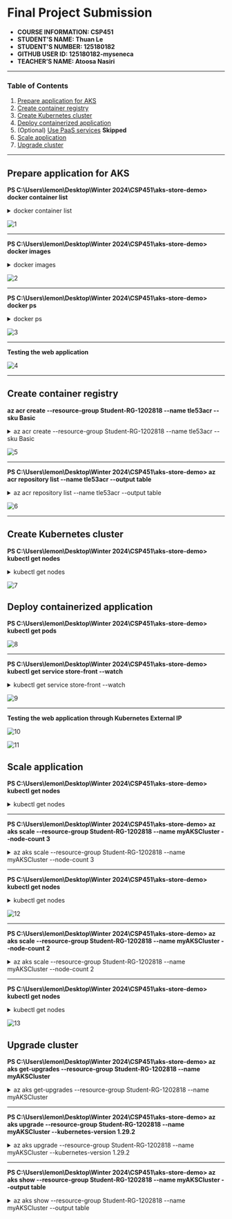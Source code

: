 # Final Project Submission

- **COURSE INFORMATION: CSP451**
- **STUDENT’S NAME: Thuan Le**
- **STUDENT'S NUMBER: 125180182**
- **GITHUB USER ID: 125180182-myseneca**
- **TEACHER’S NAME: Atoosa Nasiri**

----

### Table of Contents
1. [Prepare application for AKS](#prepare-application-for-aks)
2. [Create container registry](#create-container-registry)
3. [Create Kubernetes cluster](#create-kubernetes-cluster)
4. [Deploy containerized application](#deploy-containerized-application)
5. (Optional) [Use PaaS services](#header) **Skipped**
6. [Scale application](#scale-application)
7. [Upgrade cluster](#upgrade-cluster)

----

## Prepare application for AKS

**PS C:\Users\lemon\Desktop\Winter 2024\CSP451\aks-store-demo> docker container list**

<details>

<summary>docker container list</summary>
```
CONTAINER ID   IMAGE                                COMMAND                  CREATED          STATUS                      PORTS                                                                                                         NAMES
f27a8d758fc1   aks-store-demo-store-front           "/docker-entrypoint.…"   23 minutes ago   Up 22 minutes (unhealthy)   80/tcp, 0.0.0.0:8080->8080/tcp                                                                                store-front
97ce857fb4f6   aks-store-demo-order-service         "docker-entrypoint.s…"   23 minutes ago   Up 22 minutes (healthy)     0.0.0.0:3000->3000/tcp                                                                                        order-service
5a08f3665187   rabbitmq:3.11.17-management-alpine   "docker-entrypoint.s…"   23 minutes ago   Up 23 minutes (healthy)     4369/tcp, 5671/tcp, 0.0.0.0:5672->5672/tcp, 15671/tcp, 15691-15692/tcp, 25672/tcp, 0.0.0.0:15672->15672/tcp   rabbitmq
033d488028e8   aks-store-demo-product-service       "./product-service"      23 minutes ago   Up 23 minutes (healthy)     0.0.0.0:3002->3002/tcp                                                                                        product-service                                                                                       product-service
```

</details>

![1](/Final-Project/termproject-images/1.png)

---

**PS C:\Users\lemon\Desktop\Winter 2024\CSP451\aks-store-demo> docker images**

<details>

<summary>docker images</summary>

```
REPOSITORY                       TAG                         IMAGE ID       CREATED          SIZE
aks-store-demo-store-front       latest                      80b08a1382d2   29 minutes ago   45.8MB
aks-store-demo-product-service   latest                      595587bdf020   29 minutes ago   133MB
aks-store-demo-order-service     latest                      69e40e9c8360   33 minutes ago   193MB
rabbitmq                         3.11.17-management-alpine   79a570297657   12 months ago    179MB
```

</details>

![2](/Final-Project/termproject-images/2.png)

---

**PS C:\Users\lemon\Desktop\Winter 2024\CSP451\aks-store-demo> docker ps**


<details>

<summary>docker ps</summary>

```
CONTAINER ID   IMAGE                                COMMAND                  CREATED          STATUS                      PORTS                                                                                                         NAMES
f27a8d758fc1   aks-store-demo-store-front           "/docker-entrypoint.…"   34 minutes ago   Up 33 minutes (unhealthy)   80/tcp, 0.0.0.0:8080->8080/tcp                                                                                store-front
97ce857fb4f6   aks-store-demo-order-service         "docker-entrypoint.s…"   34 minutes ago   Up 33 minutes (healthy)     0.0.0.0:3000->3000/tcp                                                                                        order-service
5a08f3665187   rabbitmq:3.11.17-management-alpine   "docker-entrypoint.s…"   34 minutes ago   Up 34 minutes (healthy)     4369/tcp, 5671/tcp, 0.0.0.0:5672->5672/tcp, 15671/tcp, 15691-15692/tcp, 25672/tcp, 0.0.0.0:15672->15672/tcp   rabbitmq
033d488028e8   aks-store-demo-product-service       "./product-service"      34 minutes ago   Up 34 minutes (healthy)     0.0.0.0:3002->3002/tcp                                                                                        product-service   
```

</details>

![3](/Final-Project/termproject-images/3.png) 

---

**Testing the web application**

![4](/Final-Project/termproject-images/4.png)

---


## Create container registry

**az acr create --resource-group Student-RG-1202818 --name tle53acr --sku Basic**

<details>
<summary>az acr create --resource-group Student-RG-1202818 --name tle53acr --sku Basic</summary>

```
{
  "adminUserEnabled": false,
  "anonymousPullEnabled": false,
  "creationDate": "2024-04-16T07:33:15.408852+00:00",
  "dataEndpointEnabled": false,
  "dataEndpointHostNames": [],
  "encryption": {
    "keyVaultProperties": null,
    "status": "disabled"
  },
  "id": "/subscriptions/71d310bf-1718-4d11-87d1-99a7d4e2053f/resourceGroups/Student-RG-1202818/providers/Microsoft.ContainerRegistry/registries/tle53acr",
  "identity": null,
  "location": "canadacentral",
  "loginServer": "tle53acr.azurecr.io",
  "metadataSearch": "Disabled",
  "name": "tle53acr",
  "networkRuleBypassOptions": "AzureServices",
  "networkRuleSet": null,
  "policies": {
    "azureAdAuthenticationAsArmPolicy": {
      "status": "enabled"
    },
    "exportPolicy": {
      "status": "enabled"
    },
    "quarantinePolicy": {
      "status": "disabled"
    },
    "retentionPolicy": {
      "days": 7,
      "lastUpdatedTime": "2024-04-16T08:07:12.855911+00:00",
      "status": "disabled"
    },
    "softDeletePolicy": {
      "lastUpdatedTime": "2024-04-16T08:07:12.855972+00:00",
      "retentionDays": 7,
      "status": "disabled"
    },
    "trustPolicy": {
      "status": "disabled",
      "type": "Notary"
    }
  },
  "privateEndpointConnections": [],
  "provisioningState": "Succeeded",
  "publicNetworkAccess": "Enabled",
  "resourceGroup": "Student-RG-1202818",
  "sku": {
    "name": "Basic",
    "tier": "Basic"
  },
  "status": null,
  "systemData": {
    "createdAt": "2024-04-16T07:33:15.408852+00:00",
    "createdBy": "odl_user_1202818@seneca-csp451nia.cloudlabs.ai",
    "createdByType": "User",
    "lastModifiedAt": "2024-04-16T08:07:12.697854+00:00",
    "lastModifiedBy": "odl_user_1202818@seneca-csp451nia.cloudlabs.ai",
    "lastModifiedByType": "User"
  },
  "tags": {
    "DeploymentId": "1202818",
    "LaunchId": "38011",
    "LaunchType": "ON_DEMAND_LAB",
    "TemplateId": "7633",
    "TenantId": "353"
  },
  "type": "Microsoft.ContainerRegistry/registries",
  "zoneRedundancy": "Disabled"
}
```

</details>

![5](/Final-Project/termproject-images/5.png)

---

**PS C:\Users\lemon\Desktop\Winter 2024\CSP451\aks-store-demo> az acr repository list --name tle53acr --output table**

<details>

<summary>az acr repository list --name tle53acr --output table</summary>

```
Result
------------------------------
aks-store-demo/order-service
aks-store-demo/product-service
aks-store-demo/store-front
```

</details>

![6](/Final-Project/termproject-images/6.png)

---

## Create Kubernetes cluster

**PS C:\Users\lemon\Desktop\Winter 2024\CSP451\aks-store-demo> kubectl get nodes**

<details>

<summary>kubectl get nodes</summary>

```
NAME                                STATUS   ROLES   AGE   VERSION
aks-nodepool1-40236670-vmss000000   Ready    agent   22m   v1.28.5
aks-nodepool1-40236670-vmss000001   Ready    agent   17m   v1.28.5
```

</details>

![7](/Final-Project/termproject-images/7.png)

## Deploy containerized application

**PS C:\Users\lemon\Desktop\Winter 2024\CSP451\aks-store-demo> kubectl get pods**

![8](/Final-Project/termproject-images/8.png)

---


**PS C:\Users\lemon\Desktop\Winter 2024\CSP451\aks-store-demo> kubectl get service store-front --watch**

<details>
<summary>kubectl get service store-front --watch</summary>

```
NAME          TYPE           CLUSTER-IP   EXTERNAL-IP      PORT(S)        AGE
store-front   LoadBalancer   10.0.3.9     20.175.207.146   80:31570/TCP   10m
```

</details>

![9](/Final-Project/termproject-images/9.png)

---

**Testing the web application through Kubernetes External IP**

![10](/Final-Project/termproject-images/10.png)

![11](/Final-Project/termproject-images/11.png)

## Scale application

**PS C:\Users\lemon\Desktop\Winter 2024\CSP451\aks-store-demo> kubectl get nodes**

<details>
<summary>kubectl get nodes</summary>

```
NAME                                STATUS   ROLES   AGE   VERSION
aks-nodepool1-40236670-vmss000000   Ready    agent   64m   v1.28.5
aks-nodepool1-40236670-vmss000001   Ready    agent   59m   v1.28.5
```

</details>

---

**PS C:\Users\lemon\Desktop\Winter 2024\CSP451\aks-store-demo> az aks scale --resource-group Student-RG-1202818 --name myAKSCluster --node-count 3**

<details>

<summary>az aks scale --resource-group Student-RG-1202818 --name myAKSCluster --node-count 3</summary>

```
{
  "aadProfile": null,
  "addonProfiles": null,
  "agentPoolProfiles": [
    {
      "availabilityZones": null,
      "capacityReservationGroupId": null,
      "count": 3,
      "creationData": null,
      "currentOrchestratorVersion": "1.28.5",
      "enableAutoScaling": false,
      "enableEncryptionAtHost": false,
      "enableFips": false,
      "enableNodePublicIp": false,
      "enableUltraSsd": false,
      "gpuInstanceProfile": null,
      "hostGroupId": null,
      "kubeletConfig": null,
      "kubeletDiskType": "OS",
      "linuxOsConfig": null,
      "maxCount": null,
      "maxPods": 110,
      "minCount": null,
      "mode": "System",
      "name": "nodepool1",
      "networkProfile": null,
      "nodeImageVersion": "AKSUbuntu-2204gen2containerd-202404.01.0",
      "nodeLabels": null,
      "nodePublicIpPrefixId": null,
      "nodeTaints": null,
      "orchestratorVersion": "1.28.5",
      "osDiskSizeGb": 128,
      "osDiskType": "Managed",
      "osSku": "Ubuntu",
      "osType": "Linux",
      "podSubnetId": null,
      "powerState": {
        "code": "Running"
      },
      "provisioningState": "Succeeded",
      "proximityPlacementGroupId": null,
      "scaleDownMode": null,
      "scaleSetEvictionPolicy": null,
      "scaleSetPriority": null,
      "spotMaxPrice": null,
      "tags": null,
      "type": "VirtualMachineScaleSets",
      "upgradeSettings": {
        "drainTimeoutInMinutes": null,
        "maxSurge": "10%",
        "nodeSoakDurationInMinutes": null
      },
      "vmSize": "Standard_DS2_v2",
      "vnetSubnetId": null,
      "workloadRuntime": null
    }
  ],
  "apiServerAccessProfile": null,
  "autoScalerProfile": null,
  "autoUpgradeProfile": {
    "nodeOsUpgradeChannel": "NodeImage",
    "upgradeChannel": null
  },
  "azureMonitorProfile": null,
  "azurePortalFqdn": "myaksclust-student-rg-12028-71d310-xmzn8nux.portal.hcp.canadacentral.azmk8s.io",
  "currentKubernetesVersion": "1.28.5",
  "disableLocalAccounts": false,
  "diskEncryptionSetId": null,
  "dnsPrefix": "myAKSClust-Student-RG-12028-71d310",
  "enablePodSecurityPolicy": null,
  "enableRbac": true,
  "extendedLocation": null,
  "fqdn": "myaksclust-student-rg-12028-71d310-xmzn8nux.hcp.canadacentral.azmk8s.io",
  "fqdnSubdomain": null,
  "httpProxyConfig": null,
  "id": "/subscriptions/71d310bf-1718-4d11-87d1-99a7d4e2053f/resourcegroups/Student-RG-1202818/providers/Microsoft.ContainerService/managedClusters/myAKSCluster",
  "identity": {
    "delegatedResources": null,
    "principalId": "020efac4-f6fe-4227-b892-a0853b64fd3b",
    "tenantId": "ed27b597-cea0-4942-8c6f-40e6a78bf47d",
    "type": "SystemAssigned",
    "userAssignedIdentities": null
  },
  "identityProfile": {
    "kubeletidentity": {
      "clientId": "b20dc99f-05e5-4929-a14d-3aeb3f100372",
      "objectId": "06f08594-a218-49e1-a7cb-369f21e75e7d",
      "resourceId": "/subscriptions/71d310bf-1718-4d11-87d1-99a7d4e2053f/resourcegroups/MC_Student-RG-1202818_myAKSCluster_canadacentral/providers/Microsoft.ManagedIdentity/userAssignedIdentities/myAKSCluster-agentpool"    
    }
  },
  "kubernetesVersion": "1.28",
  "linuxProfile": {
    "adminUsername": "azureuser",
    "ssh": {
      "publicKeys": [
        {
          "keyData": "ssh-rsa AAAAB3NzaC1yc2EAAAADAQABAAABAQCxHkkjhN1QxpRZORfM4T2acy/chUJFSVYUIDLWQwUv81kar9ZklDbkAPVn/p2uFwXo86Nu2nIflu+3noa8ra6HQsiVteEax/J1oBrFl7NRyXiiKX4i2GQJiHszg4w7+aS/liSIkCsZRgOtQrK+JWU7PV2ASXX02mL9UjlyDh4x0IEVpzxlKQACGBxWeRJk7Qzd0xZHNDFL3LYGZyoCcTquyjDLwfd/XfyyFehOQ3AyiWZFpfHddqklAwPWf6sMYV7cGy8iPqtSO4StohXmJ2tLtid8A1+d54pRCl13Kz+3cwILarWy0jtslRaQ4oR28HPaqHbHuB7991ICkAD9u20r"
        }
      ]
    }
  },
  "location": "canadacentral",
  "maxAgentPools": 100,
  "name": "myAKSCluster",
  "networkProfile": {
    "dnsServiceIp": "10.0.0.10",
    "ipFamilies": [
      "IPv4"
    ],
    "loadBalancerProfile": {
      "allocatedOutboundPorts": null,
      "backendPoolType": "nodeIPConfiguration",
      "effectiveOutboundIPs": [
        {
          "id": "/subscriptions/71d310bf-1718-4d11-87d1-99a7d4e2053f/resourceGroups/MC_Student-RG-1202818_myAKSCluster_canadacentral/providers/Microsoft.Network/publicIPAddresses/6dba39e2-d7ca-41d0-928f-bcdbc1b28372",      
          "resourceGroup": "MC_Student-RG-1202818_myAKSCluster_canadacentral"
        }
      ],
      "enableMultipleStandardLoadBalancers": null,
      "idleTimeoutInMinutes": null,
      "managedOutboundIPs": {
        "count": 1,
        "countIpv6": null
      },
      "outboundIPs": null,
      "outboundIpPrefixes": null
    },
    "loadBalancerSku": "standard",
    "natGatewayProfile": null,
    "networkDataplane": null,
    "networkMode": null,
    "networkPlugin": "kubenet",
    "networkPluginMode": null,
    "networkPolicy": null,
    "outboundType": "loadBalancer",
    "podCidr": "10.244.0.0/16",
    "podCidrs": [
      "10.244.0.0/16"
    ],
    "serviceCidr": "10.0.0.0/16",
    "serviceCidrs": [
      "10.0.0.0/16"
    ]
  },
  "nodeResourceGroup": "MC_Student-RG-1202818_myAKSCluster_canadacentral",
  "oidcIssuerProfile": {
    "enabled": false,
    "issuerUrl": null
  },
  "podIdentityProfile": null,
  "powerState": {
    "code": "Running"
  },
  "privateFqdn": null,
  "privateLinkResources": null,
  "provisioningState": "Succeeded",
  "publicNetworkAccess": null,
  "resourceGroup": "Student-RG-1202818",
  "resourceUid": "661e39b8f15ceb0001842359",
  "securityProfile": {
    "azureKeyVaultKms": null,
    "defender": null,
    "imageCleaner": null,
    "workloadIdentity": null
  },
  "serviceMeshProfile": null,
  "servicePrincipalProfile": {
    "clientId": "msi",
    "secret": null
  },
  "sku": {
    "name": "Base",
    "tier": "Free"
  },
  "storageProfile": {
    "blobCsiDriver": null,
    "diskCsiDriver": {
      "enabled": true
    },
    "fileCsiDriver": {
      "enabled": true
    },
    "snapshotController": {
      "enabled": true
    }
  },
  "supportPlan": "KubernetesOfficial",
  "systemData": null,
  "tags": {
    "DeploymentId": "1202818",
    "LaunchId": "38011",
    "LaunchType": "ON_DEMAND_LAB",
    "TemplateId": "7633",
    "TenantId": "353"
  },
  "type": "Microsoft.ContainerService/ManagedClusters",
  "upgradeSettings": null,
  "windowsProfile": null,
  "workloadAutoScalerProfile": {
    "keda": null,
    "verticalPodAutoscaler": null
  }
}
```

</details>

---

**PS C:\Users\lemon\Desktop\Winter 2024\CSP451\aks-store-demo> kubectl get nodes**

<details>
<summary>kubectl get nodes</summary>

```
NAME                                STATUS   ROLES   AGE    VERSION
aks-nodepool1-40236670-vmss000000   Ready    agent   70m    v1.28.5
aks-nodepool1-40236670-vmss000001   Ready    agent   65m    v1.28.5
aks-nodepool1-40236670-vmss000002   Ready    agent   2m3s   v1.28.5
```

</details>

![12](/Final-Project/termproject-images/12.png)

---

**PS C:\Users\lemon\Desktop\Winter 2024\CSP451\aks-store-demo> az aks scale --resource-group Student-RG-1202818 --name myAKSCluster --node-count 2**

<details>
<summary>az aks scale --resource-group Student-RG-1202818 --name myAKSCluster --node-count 2</summary>

```
{
  "aadProfile": null,
  "addonProfiles": null,
  "agentPoolProfiles": [
    {
      "availabilityZones": null,
      "capacityReservationGroupId": null,
      "count": 2,
      "creationData": null,
      "currentOrchestratorVersion": "1.28.5",
      "enableAutoScaling": false,
      "enableEncryptionAtHost": false,
      "enableFips": false,
      "enableNodePublicIp": false,
      "enableUltraSsd": false,
      "gpuInstanceProfile": null,
      "hostGroupId": null,
      "kubeletConfig": null,
      "kubeletDiskType": "OS",
      "linuxOsConfig": null,
      "maxCount": null,
      "maxPods": 110,
      "minCount": null,
      "mode": "System",
      "name": "nodepool1",
      "networkProfile": null,
      "nodeImageVersion": "AKSUbuntu-2204gen2containerd-202404.01.0",
      "nodeLabels": null,
      "nodePublicIpPrefixId": null,
      "nodeTaints": null,
      "orchestratorVersion": "1.28.5",
      "osDiskSizeGb": 128,
      "osDiskType": "Managed",
      "osSku": "Ubuntu",
      "osType": "Linux",
      "podSubnetId": null,
      "powerState": {
        "code": "Running"
      },
      "provisioningState": "Succeeded",
      "proximityPlacementGroupId": null,
      "scaleDownMode": null,
      "scaleSetEvictionPolicy": null,
      "scaleSetPriority": null,
      "spotMaxPrice": null,
      "tags": null,
      "type": "VirtualMachineScaleSets",
      "upgradeSettings": {
        "drainTimeoutInMinutes": null,
        "maxSurge": "10%",
        "nodeSoakDurationInMinutes": null
      },
      "vmSize": "Standard_DS2_v2",
      "vnetSubnetId": null,
      "workloadRuntime": null
    }
  ],
  "apiServerAccessProfile": null,
  "autoScalerProfile": null,
  "autoUpgradeProfile": {
    "nodeOsUpgradeChannel": "NodeImage",
    "upgradeChannel": null
  },
  "azureMonitorProfile": null,
  "azurePortalFqdn": "myaksclust-student-rg-12028-71d310-xmzn8nux.portal.hcp.canadacentral.azmk8s.io",
  "currentKubernetesVersion": "1.28.5",
  "disableLocalAccounts": false,
  "diskEncryptionSetId": null,
  "dnsPrefix": "myAKSClust-Student-RG-12028-71d310",
  "enablePodSecurityPolicy": null,
  "enableRbac": true,
  "extendedLocation": null,
  "fqdn": "myaksclust-student-rg-12028-71d310-xmzn8nux.hcp.canadacentral.azmk8s.io",
  "fqdnSubdomain": null,
  "httpProxyConfig": null,
  "id": "/subscriptions/71d310bf-1718-4d11-87d1-99a7d4e2053f/resourcegroups/Student-RG-1202818/providers/Microsoft.ContainerService/managedClusters/myAKSCluster",
  "identity": {
    "delegatedResources": null,
    "principalId": "020efac4-f6fe-4227-b892-a0853b64fd3b",
    "tenantId": "ed27b597-cea0-4942-8c6f-40e6a78bf47d",
    "type": "SystemAssigned",
    "userAssignedIdentities": null
  },
  "identityProfile": {
    "kubeletidentity": {
      "clientId": "b20dc99f-05e5-4929-a14d-3aeb3f100372",
      "objectId": "06f08594-a218-49e1-a7cb-369f21e75e7d",
      "resourceId": "/subscriptions/71d310bf-1718-4d11-87d1-99a7d4e2053f/resourcegroups/MC_Student-RG-1202818_myAKSCluster_canadacentral/providers/Microsoft.ManagedIdentity/userAssignedIdentities/myAKSCluster-agentpool"    
    }
  },
  "kubernetesVersion": "1.28",
  "linuxProfile": {
    "adminUsername": "azureuser",
    "ssh": {
      "publicKeys": [
        {
          "keyData": "ssh-rsa AAAAB3NzaC1yc2EAAAADAQABAAABAQCxHkkjhN1QxpRZORfM4T2acy/chUJFSVYUIDLWQwUv81kar9ZklDbkAPVn/p2uFwXo86Nu2nIflu+3noa8ra6HQsiVteEax/J1oBrFl7NRyXiiKX4i2GQJiHszg4w7+aS/liSIkCsZRgOtQrK+JWU7PV2ASXX02mL9UjlyDh4x0IEVpzxlKQACGBxWeRJk7Qzd0xZHNDFL3LYGZyoCcTquyjDLwfd/XfyyFehOQ3AyiWZFpfHddqklAwPWf6sMYV7cGy8iPqtSO4StohXmJ2tLtid8A1+d54pRCl13Kz+3cwILarWy0jtslRaQ4oR28HPaqHbHuB7991ICkAD9u20r"
        }
      ]
    }
  },
  "location": "canadacentral",
  "maxAgentPools": 100,
  "name": "myAKSCluster",
  "networkProfile": {
    "dnsServiceIp": "10.0.0.10",
    "ipFamilies": [
      "IPv4"
    ],
    "loadBalancerProfile": {
      "allocatedOutboundPorts": null,
      "backendPoolType": "nodeIPConfiguration",
      "effectiveOutboundIPs": [
        {
          "id": "/subscriptions/71d310bf-1718-4d11-87d1-99a7d4e2053f/resourceGroups/MC_Student-RG-1202818_myAKSCluster_canadacentral/providers/Microsoft.Network/publicIPAddresses/6dba39e2-d7ca-41d0-928f-bcdbc1b28372",      
          "resourceGroup": "MC_Student-RG-1202818_myAKSCluster_canadacentral"
        }
      ],
      "enableMultipleStandardLoadBalancers": null,
      "idleTimeoutInMinutes": null,
      "managedOutboundIPs": {
        "count": 1,
        "countIpv6": null
      },
      "outboundIPs": null,
      "outboundIpPrefixes": null
    },
    "loadBalancerSku": "standard",
    "natGatewayProfile": null,
    "networkDataplane": null,
    "networkMode": null,
    "networkPlugin": "kubenet",
    "networkPluginMode": null,
    "networkPolicy": null,
    "outboundType": "loadBalancer",
    "podCidr": "10.244.0.0/16",
    "podCidrs": [
      "10.244.0.0/16"
    ],
    "serviceCidr": "10.0.0.0/16",
    "serviceCidrs": [
      "10.0.0.0/16"
    ]
  },
  "nodeResourceGroup": "MC_Student-RG-1202818_myAKSCluster_canadacentral",
  "oidcIssuerProfile": {
    "enabled": false,
    "issuerUrl": null
  },
  "podIdentityProfile": null,
  "powerState": {
    "code": "Running"
  },
  "privateFqdn": null,
  "privateLinkResources": null,
  "provisioningState": "Succeeded",
  "publicNetworkAccess": null,
  "resourceGroup": "Student-RG-1202818",
  "resourceUid": "661e39b8f15ceb0001842359",
  "securityProfile": {
    "azureKeyVaultKms": null,
    "defender": null,
    "imageCleaner": null,
    "workloadIdentity": null
  },
  "serviceMeshProfile": null,
  "servicePrincipalProfile": {
    "clientId": "msi",
    "secret": null
  },
  "sku": {
    "name": "Base",
    "tier": "Free"
  },
  "storageProfile": {
    "blobCsiDriver": null,
    "diskCsiDriver": {
      "enabled": true
    },
    "fileCsiDriver": {
      "enabled": true
    },
    "snapshotController": {
      "enabled": true
    }
  },
  "supportPlan": "KubernetesOfficial",
  "systemData": null,
  "tags": {
    "DeploymentId": "1202818",
    "LaunchId": "38011",
    "LaunchType": "ON_DEMAND_LAB",
    "TemplateId": "7633",
    "TenantId": "353"
  },
  "type": "Microsoft.ContainerService/ManagedClusters",
  "upgradeSettings": null,
  "windowsProfile": null,
  "workloadAutoScalerProfile": {
    "keda": null,
    "verticalPodAutoscaler": null
  }
}
```
</details>

---

**PS C:\Users\lemon\Desktop\Winter 2024\CSP451\aks-store-demo> kubectl get nodes**

<details>
<summary>kubectl get nodes</summary>

```
NAME                                STATUS   ROLES   AGE   VERSION
aks-nodepool1-40236670-vmss000000   Ready    agent   77m   v1.28.5
aks-nodepool1-40236670-vmss000001   Ready    agent   71m   v1.28.5
```

</details>

![13](/Final-Project/termproject-images/13.png)

## Upgrade cluster

**PS C:\Users\lemon\Desktop\Winter 2024\CSP451\aks-store-demo> az aks get-upgrades --resource-group Student-RG-1202818 --name myAKSCluster**

<details>
<summary>az aks get-upgrades --resource-group Student-RG-1202818 --name myAKSCluster</summary>

```
{
  "agentPoolProfiles": null,
  "controlPlaneProfile": {
    "kubernetesVersion": "1.28.5",
    "name": null,
    "osType": "Linux",
    "upgrades": [
      {
        "isPreview": null,
        "kubernetesVersion": "1.29.2"
      },
      {
        "isPreview": null,
        "kubernetesVersion": "1.29.0"
      }
    ]
  },
  "id": "/subscriptions/71d310bf-1718-4d11-87d1-99a7d4e2053f/resourcegroups/Student-RG-1202818/providers/Microsoft.ContainerService/managedClusters/myAKSCluster/upgradeprofiles/default",
  "name": "default",
  "resourceGroup": "Student-RG-1202818",
  "type": "Microsoft.ContainerService/managedClusters/upgradeprofiles"
}
```

</details>

---

**PS C:\Users\lemon\Desktop\Winter 2024\CSP451\aks-store-demo> az aks upgrade --resource-group Student-RG-1202818 --name myAKSCluster --kubernetes-version 1.29.2**

<details>
<summary>az aks upgrade --resource-group Student-RG-1202818 --name myAKSCluster --kubernetes-version 1.29.2</summary>

```
Kubernetes may be unavailable during cluster upgrades.
 Are you sure you want to perform this operation? (y/N): y
Since control-plane-only argument is not specified, this will upgrade the control plane AND all nodepools to version 1.29.2. Continue? (y/N): y

{
  "aadProfile": null,
  "addonProfiles": null,
  "agentPoolProfiles": [
    {
      "availabilityZones": null,
      "capacityReservationGroupId": null,
      "count": 2,
      "creationData": null,
      "currentOrchestratorVersion": "1.29.2",
      "enableAutoScaling": false,
      "enableEncryptionAtHost": false,
      "enableFips": false,
      "enableNodePublicIp": false,
      "enableUltraSsd": false,
      "gpuInstanceProfile": null,
      "hostGroupId": null,
      "kubeletConfig": null,
      "kubeletDiskType": "OS",
      "linuxOsConfig": null,
      "maxCount": null,
      "maxPods": 110,
      "minCount": null,
      "mode": "System",
      "name": "nodepool1",
      "networkProfile": null,
      "nodeImageVersion": "AKSUbuntu-2204gen2containerd-202404.01.0",
      "nodeLabels": null,
      "nodePublicIpPrefixId": null,
      "nodeTaints": null,
      "orchestratorVersion": "1.29.2",
      "osDiskSizeGb": 128,
      "osDiskType": "Managed",
      "osSku": "Ubuntu",
      "osType": "Linux",
      "podSubnetId": null,
      "powerState": {
        "code": "Running"
      },
      "provisioningState": "Succeeded",
      "proximityPlacementGroupId": null,
      "scaleDownMode": null,
      "scaleSetEvictionPolicy": null,
      "scaleSetPriority": null,
      "spotMaxPrice": null,
      "tags": null,
      "type": "VirtualMachineScaleSets",
      "upgradeSettings": {
        "drainTimeoutInMinutes": null,
        "maxSurge": "10%",
        "nodeSoakDurationInMinutes": null
      },
      "vmSize": "Standard_DS2_v2",
      "vnetSubnetId": null,
      "workloadRuntime": null
    }
  ],
  "apiServerAccessProfile": null,
  "autoScalerProfile": null,
  "autoUpgradeProfile": {
    "nodeOsUpgradeChannel": "NodeImage",
    "upgradeChannel": "patch"
  },
  "azureMonitorProfile": null,
  "azurePortalFqdn": "myaksclust-student-rg-12028-71d310-xmzn8nux.portal.hcp.canadacentral.azmk8s.io",
  "currentKubernetesVersion": "1.29.2",
  "disableLocalAccounts": false,
  "diskEncryptionSetId": null,
  "dnsPrefix": "myAKSClust-Student-RG-12028-71d310",
  "enablePodSecurityPolicy": null,
  "enableRbac": true,
  "extendedLocation": null,
  "fqdn": "myaksclust-student-rg-12028-71d310-xmzn8nux.hcp.canadacentral.azmk8s.io",
  "fqdnSubdomain": null,
  "httpProxyConfig": null,
  "id": "/subscriptions/71d310bf-1718-4d11-87d1-99a7d4e2053f/resourcegroups/Student-RG-1202818/providers/Microsoft.ContainerService/managedClusters/myAKSCluster",
  "identity": {
    "delegatedResources": null,
    "principalId": "020efac4-f6fe-4227-b892-a0853b64fd3b",
    "tenantId": "ed27b597-cea0-4942-8c6f-40e6a78bf47d",
    "type": "SystemAssigned",
    "userAssignedIdentities": null
  },
  "identityProfile": {
    "kubeletidentity": {
      "clientId": "b20dc99f-05e5-4929-a14d-3aeb3f100372",
      "objectId": "06f08594-a218-49e1-a7cb-369f21e75e7d",
      "resourceId": "/subscriptions/71d310bf-1718-4d11-87d1-99a7d4e2053f/resourcegroups/MC_Student-RG-1202818_myAKSCluster_canadacentral/providers/Microsoft.ManagedIdentity/userAssignedIdentities/myAKSCluster-agentpool"    
    }
  },
  "kubernetesVersion": "1.29.2",
  "linuxProfile": {
    "adminUsername": "azureuser",
    "ssh": {
      "publicKeys": [
        {
          "keyData": "ssh-rsa AAAAB3NzaC1yc2EAAAADAQABAAABAQCxHkkjhN1QxpRZORfM4T2acy/chUJFSVYUIDLWQwUv81kar9ZklDbkAPVn/p2uFwXo86Nu2nIflu+3noa8ra6HQsiVteEax/J1oBrFl7NRyXiiKX4i2GQJiHszg4w7+aS/liSIkCsZRgOtQrK+JWU7PV2ASXX02mL9UjlyDh4x0IEVpzxlKQACGBxWeRJk7Qzd0xZHNDFL3LYGZyoCcTquyjDLwfd/XfyyFehOQ3AyiWZFpfHddqklAwPWf6sMYV7cGy8iPqtSO4StohXmJ2tLtid8A1+d54pRCl13Kz+3cwILarWy0jtslRaQ4oR28HPaqHbHuB7991ICkAD9u20r"
        }
      ]
    }
  },
  "location": "canadacentral",
  "maxAgentPools": 100,
  "name": "myAKSCluster",
  "networkProfile": {
    "dnsServiceIp": "10.0.0.10",
    "ipFamilies": [
      "IPv4"
    ],
    "loadBalancerProfile": {
      "allocatedOutboundPorts": null,
      "backendPoolType": "nodeIPConfiguration",
      "effectiveOutboundIPs": [
        {
          "id": "/subscriptions/71d310bf-1718-4d11-87d1-99a7d4e2053f/resourceGroups/MC_Student-RG-1202818_myAKSCluster_canadacentral/providers/Microsoft.Network/publicIPAddresses/6dba39e2-d7ca-41d0-928f-bcdbc1b28372",      
          "resourceGroup": "MC_Student-RG-1202818_myAKSCluster_canadacentral"
        }
      ],
      "enableMultipleStandardLoadBalancers": null,
      "idleTimeoutInMinutes": null,
      "managedOutboundIPs": {
        "count": 1,
        "countIpv6": null
      },
      "outboundIPs": null,
      "outboundIpPrefixes": null
    },
    "loadBalancerSku": "standard",
    "natGatewayProfile": null,
    "networkDataplane": null,
    "networkMode": null,
    "networkPlugin": "kubenet",
    "networkPluginMode": null,
    "networkPolicy": null,
    "outboundType": "loadBalancer",
    "podCidr": "10.244.0.0/16",
    "podCidrs": [
      "10.244.0.0/16"
    ],
    "serviceCidr": "10.0.0.0/16",
    "serviceCidrs": [
      "10.0.0.0/16"
    ]
  },
  "nodeResourceGroup": "MC_Student-RG-1202818_myAKSCluster_canadacentral",
  "oidcIssuerProfile": {
    "enabled": false,
    "issuerUrl": null
  },
  "podIdentityProfile": null,
  "powerState": {
    "code": "Running"
  },
  "privateFqdn": null,
  "privateLinkResources": null,
  "provisioningState": "Succeeded",
  "publicNetworkAccess": null,
  "resourceGroup": "Student-RG-1202818",
  "resourceUid": "661e39b8f15ceb0001842359",
  "securityProfile": {
    "azureKeyVaultKms": null,
    "defender": null,
    "imageCleaner": null,
    "workloadIdentity": null
  },
  "serviceMeshProfile": null,
  "servicePrincipalProfile": {
    "clientId": "msi",
    "secret": null
  },
  "sku": {
    "name": "Base",
    "tier": "Free"
  },
  "storageProfile": {
    "blobCsiDriver": null,
    "diskCsiDriver": {
      "enabled": true
    },
    "fileCsiDriver": {
      "enabled": true
    },
    "snapshotController": {
      "enabled": true
    }
  },
  "supportPlan": "KubernetesOfficial",
  "systemData": null,
  "tags": {
    "DeploymentId": "1202818",
    "LaunchId": "38011",
    "LaunchType": "ON_DEMAND_LAB",
    "TemplateId": "7633",
    "TenantId": "353"
  },
  "type": "Microsoft.ContainerService/ManagedClusters",
  "upgradeSettings": null,
  "windowsProfile": null,
  "workloadAutoScalerProfile": {
    "keda": null,
    "verticalPodAutoscaler": null
  }
}


```

</details>

---

**PS C:\Users\lemon\Desktop\Winter 2024\CSP451\aks-store-demo> az aks show --resource-group Student-RG-1202818 --name myAKSCluster --output table**

<details>
<summary>az aks show --resource-group Student-RG-1202818 --name myAKSCluster --output table</summary>
</details>